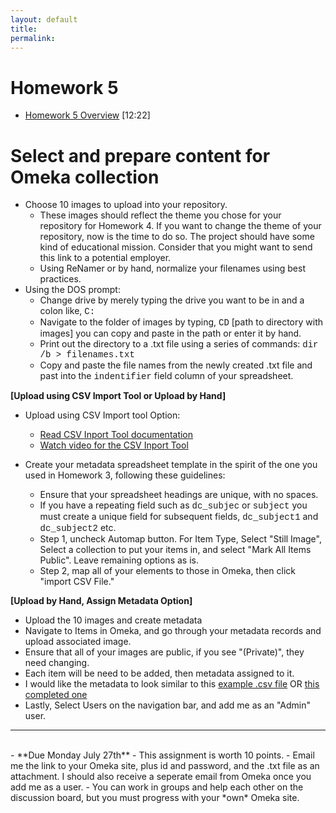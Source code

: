 ```yaml
---
layout: default
title: 
permalink:
---
```


<h1> Homework 5</h1>

- [Homework 5 Overview](https://www.youtube.com/watch?v=U8wPB-TenNc&feature=youtu.be) [12:22]

# Select and prepare content for Omeka collection

- Choose 10 images to upload into your repository.
	- These images should reflect the theme you chose for your repository for Homework 4. If you want to change the theme of your repository, now is the time to do so. The project should have some kind of educational mission. Consider that you might want to send this link to a potential employer.
	- Using ReNamer or by hand, normalize your filenames using best practices.
 - Using the DOS prompt: 
   	- Change drive by merely typing the drive you want to be in and a colon like, <span style="font-family:Courier">C:</span>
   	- Navigate to the folder of images by typing,  <span style="font-family:Courier">CD</span> [path to directory with images] you can copy and paste in the path or enter it by hand.
    - Print out the directory to a .txt file using a series of commands: <span style="font-family:Courier"> dir /b &gt; filenames.txt</span>
    - Copy and paste the file names from the newly created .txt file and past into the <span style="font-family:Courier">indentifier</span> field column of your spreadsheet.

**[Upload using CSV Import Tool or Upload by Hand]**

- Upload using CSV Import tool Option:
	- [Read CSV Inport Tool documentation](https://omeka.org/classic/docs/Plugins/CSV_Import/)  
	- [Watch video for the CSV Inport Tool](https://vimeo.com/104014678)
- Create your metadata spreadsheet template in the spirit of the one you used in Homework 3, following these guidelines:

	- Ensure that your spreadsheet headings are unique, with no spaces.
   	- If you have a repeating field such as <span style="font-family:Courier">dc_subjec</span> or <span style="font-family:Courier">subject</span> you must create a unique field for subsequent fields, <span style="font-family:Courier">dc_subject1</span> and <span style="font-family:Courier">dc_subject2</span> etc.
    - Step 1, uncheck Automap button. For Item Type, Select &quot;Still Image&quot;, Select a collection to put your items in, and select "Mark All Items Public". Leave remaining options as is.
    - Step 2, map all of your elements to those in Omeka, then click &quot;import CSV File.&quot;
      

 **[Upload by Hand, Assign Metadata Option]**

-	Upload the 10 images and create metadata 
-	Navigate to Items in Omeka, and go through your metadata records and upload associated image.
- Ensure that all of your images are public, if you see &quot;(Private)&quot;, they need changing.
- Each item will be need to be added, then metadata assigned to it. </li>
- I would like the metadata to look similar to this [example .csv file](https://www.albany.edu/~mwolfe/ist653/homework/hw5/example.csv) 
	OR [this completed one](https://www.albany.edu/~mwolfe/ist653/homework/hw5/omeka_metadata_canals.csv)
 - Lastly, Select Users on the navigation bar, and add me as an &quot;Admin&quot; user. 

--------------
<br/>
- **Due Monday July 27th** 
- This assignment is worth 10 points. 
- Email me the link to your Omeka site, plus id and password, and the .txt file as an attachment. I should also receive a seperate email from Omeka once you add me as a user. 
- You can work in groups and help each other on the discussion board, but you must progress with your *own* Omeka site.


